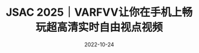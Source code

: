 ---
title: JSAC 2025｜VARFVV让你在手机上畅玩超高清实时自由视点视频
date: 2022-10-24
type: landing

sections:
  - block: contact
    content:

      text: |-
         <head>
            <link rel="stylesheet" href="https://cdn.jsdelivr.net/npm/katex@0.16.4/dist/katex.min.css">
            <!-- 引入KaTeX渲染脚本 -->
            <script src="https://cdn.jsdelivr.net/npm/katex@0.16.4/dist/katex.min.js"></script>
            <!-- 引入自动渲染工具（可选，自动处理文档中的公式） -->
            <script src="https://cdn.jsdelivr.net/npm/katex@0.16.4/dist/contrib/auto-render.min.js"></script>
         </head>

         <body>
            <script>
               document.addEventListener("DOMContentLoaded", function() {
               // 自动渲染所有公式（默认支持$$...$$和$...$）
               renderMathInElement(document.body, {
                  delimiters: [
                     {left: "$$", right: "$$", display: true},  // 块级公式（居中显示）
                     {left: "$", right: "$", display: false}   // 行内公式（嵌入文本）
                  ],
                  throwOnError: false  // 错误时不抛出异常，避免页面崩溃
               });
            });
            </script>
            # JSAC 2025｜VARFVV让你在手机上畅玩超高清实时自由视点视频
            > **题目**：VARFVV: View-Adaptive Real-Time Interactive Free-View Video Streaming with Edge Computing  
            > **作者**：Qiang Hu, Qihan He, Houqiang Zhong, Guo Lu, Xiaoyun Zhang, Guangtao Zhai, Yanfeng Wang   
            > **来源**：IEEE JSAC 2025  
            > **文章地址**：https://arxiv.org/abs/2501.13630  
            > **视频链接**：https://www.bilibili.com/video/BV1ntLnzUEtJ  
            > **项目主页**：https://waveviewer.github.io/VARFVV/  
            > **内容整理**：钟后强 
            > 自由视角视频（FVV）允许用户从多个视角探索沉浸式视频内容。然而，由于视角切换的不确定性，以及传输和解码多个视频流所需的大量带宽和计算资源，FVV 的传输面临重大挑战，这可能导致频繁的播放中断。现有的方法，无论是基于客户端还是基于云端，在带宽和计算资源受限的条件下都难以满足高质量体验（QoE）的要求。为了解决这些问题，我们提出了 VARFVV，这是一种带宽和计算效率高的系统，能够实现高QoE和低切换延迟的实时交互式FVV流传输。具体而言，VARFVV 引入了一种低复杂度的 FVV 生成方案，在边缘服务器上根据用户选择的视角轨迹重新组装多视角视频帧，从而无需转码，显著降低了计算开销。这种设计特别适用于大规模、基于移动端的超高清视频（UHD）FVV体验。此外，我们提出了一种基于图神经网络的流行度自适应比特分配方法，该方法可以预测视角的受欢迎程度，并在带宽受限的情况下动态调整比特分配，以最大化 QoE。我们还构建了一个包含 10 个场景（如篮球、歌剧等）共 330 个视频的 FVV 数据集。大量实验结果表明，VARFVV 在视频质量、切换延迟、计算效率和带宽使用方面均优于现有方法，支持单个边缘服务器同时服务超过 **500** 名用户，视角切换延迟仅为 **71.5** 毫秒。


            ## 引言

            交互式自由视角视频（FVV）使用户能够如同身临其境般自由选择观看角度。FVV 通过多台紧密排列、时间同步的摄像机捕捉动态三维场景，并将数据编码为多个视频流，以呈现全景画面。这项技术能够实现沉浸式的实时直播，支持平滑的视角切换和动态的子弹时间效果，因而在演唱会、体育赛事和互动教学等大规模直播场景中展现出广阔的应用前景。然而，在移动网络上传输 FVV 面临诸多挑战，包括视频质量、视角切换延迟、传输带宽和计算资源等方面的问题，而这些因素往往相互冲突。实现高质量视频需要更高的带宽和处理能力，以完成视频流的加载、解码和渲染等任务。然而，移动网络与设备本身的带宽和处理能力存在固有限制，尤其在带宽受限或资源紧张的环境下尤为突出。随着视频质量的提升（如更高码率或分辨率），所需的传输带宽也成比例增加，容易造成网络拥堵与播放中断。此外，频繁的视角切换要求系统能够实时加载、解码与渲染数据，给服务器和终端设备带来巨大的计算压力，从而导致延迟增加，用户体验下降。仅优化单一方面（例如减少带宽使用或降低切换延迟）会损害视频质量或增加计算负担，从而加剧系统性能问题。这些复杂的权衡关系表明，必须开发有效策略，在各种冲突因素之间取得平衡，确保 FVV 在移动网络中的无缝高效传输。

            ![图1 VARFVV 系统示意图](images/teaser.png)

            为此，本文提出了一种全新的基于边缘计算的视角自适应实时交互式自由视角视频流系统（VARFVV），如图1所示。该系统在实现低视角切换延迟与高 QoE 的同时，也大幅降低了计算与传输成本。我们提出的创新点包括两大核心设计：1）首先，我们设计了一种低复杂度的 FVV 生成方案，能够在边缘服务器上根据用户选择的视角轨迹重新组装多视角视频帧，无需进行传统转码操作。相比基于转码的云端方法，该方案大幅加快了视频生成速度。组装完成的 FVV 流通过 WebRTC 实时传输给用户，实现极低的传输延迟。由于只需向客户端传输一条重组的视频流，VARFVV 显著减少了传输带宽和服务端/客户端的计算负载，使系统能高效支持大量用户在移动设备上同时享受高质量的超清 FVV 实时服务。2）其次，为进一步在受限码率条件下提升 QoE，我们引入了一种基于流行度自适应的比特分配策略。我们首先构建了一个面向 QoE 的优化模型，目标是最大化用户体验。为求解该问题，我们提出了一种基于图神经网络（GNN）的视角流行度预测方法，将每个视角建模为图中的一个节点，视角间的切换行为作为边连接节点，进而推测各视角的受欢迎程度。基于该预测结果，我们设计了一种新颖的比特分配方案，通过从冷门视角“借”比特分配给热门视角，以动态调整编码质量。此自适应策略优化了用户最常观看视角的视频质量，在有限带宽内最大化整体视觉体验，有效提升系统的 QoE 水平。

            **本文的主要贡献如下**：

            - 提出 VARFVV 系统，在带宽和计算资源有限的条件下，实现了高 QoE、低切换延迟的实时交互式 FVV 流传输，具备良好的可扩展性，适用于真实场景中的沉浸式服务交付。

            - 提出了一种无需转码、基于重组的视频生成方法，极大降低了边缘服务器的计算负担。实验表明，一台搭载 AMD Ryzen 7 3700 CPU@3.6 GHz 的边缘服务器可支持超过 **500** 名用户同时观看 FVV。

            - 构建了一个时空图神经网络，用于预测视角流行度，并基于此提出了流行度驱动的比特分配算法，在保证整体带宽约束的前提下，优化热门视角的视频质量，从而提升整体用户体验。

            ## 方法
            ![图2 VARFVV整体结构](images/pipeline.png)

            我们 VARFVV 的整体架构如图2所示。VARFVV 系统旨在通过集成多视角编码、基于流行度的自适应比特分配、边缘侧 FVV 流生成以及客户端解码，构建一个统一架构从而以提供高质量、实时的自由视角视频（FVV）服务。系统使用一组时间同步的 ZCAM 摄像机从多个视角采集动态三维场景，并通过  H.264 编码器在**多视角编码器模块**中对各个视角进行编码。每个视角被编码为两种格式：用于快速视角切换的视角切换表示（$S_i$）和用于稳定观看体验的视角常态表示（$C_i$）。这种双编码方式为连续、无缝的视角切换提供了基础保障。为了优化用户的观看体验（QoE），系统在云端服务器上引入了基于流行度的比特自适应分配算法。其中，**流行度预测模块**通过分析有限的历史用户交互数据，采用图神经网络预测未来各个视角的受欢迎程度。根据每个视角的预测流行度，**比特分配模块**会定期更新多视角编码器的比特率设置。该策略通过从感知上不重要的视角中更积极地“借用”比特资源，并将其分配给热门视角，从而在带宽受限的情况下提升整体 FVV 视频质量。边缘侧的 FVV 生成机制是系统减少视角切换延迟、降低传输和计算开销的关键所在。**同步模块**根据视频帧的显示时间戳（PTS）对多视角帧进行对齐，以确保精确同步。当用户与系统交互（如滑动或切换视角）时，**帧选择**与**帧重组**模块会根据用户选定的视角轨迹，动态选择并重新组合合适的帧，生成新的 FVV 流。由于系统仅对视频帧进行重组而非转码，因此能保持极低的计算开销。生成的 FVV 视频流通过 WebRTC 技术传输至客户端，确保低延迟的传输效果与用户操作的即时响应。客户端的解码模块在本地处理接收到的视频流，并根据需要向服务器发送交互信号。得益于 VARFVV 的设计，用户可在移动网络环境中高效地通过移动设备享受高质量的超清 FVV 实时服务。


            ### 基于双编码的FVV视频流生成模块
            在传统的基于云端的传输系统中，每当用户请求视频时，服务器都会对视频流进行重新编码，导致大量的计算开销。为缓解这一问题，我们提出了一种低复杂度的 FVV 流生成方案，该方案在边缘服务器上根据用户选择的视角路径，对多视角视频流中的 I 帧与 P 帧进行重组。在视频编码中，I 帧可以独立解码，而 P 帧则依赖于之前的 I/P 帧进行解码。因此，在切换视角时，系统必须等待新视角的 I 帧出现，若 I 帧间隔较长，则会造成明显的切换延迟，影响用户体验。为了实现低延迟的随机访问视角切换，可以在视频采集阶段对多视角视频进行高密度 I 帧编码。然而，由于在相同质量下 I 帧比 P 帧需要更多比特，若用户长时间保持视角不变，则传输大量 I 帧会造成带宽浪费。

            为解决上述矛盾，我们在视频采集阶段提出一种双编码策略：每个视角 $v_i$（$1\leq i\leq N$）被编码为两种表示，如图3所示：
            一种是视角切换表示（view-switching representation），记为 $S_i$，采用固定 GoP（Group of Pictures）长度为 2（$\hat{g}_{i,j}=2$），用于频繁切换视角的场景；
            另一种是视角常态表示（view-constant representation），记为 $C_i$，采用固定 GoP 长度为 25（$g_{i,j}=25$），适用于视角保持稳定的情况。
            ![图3 双编码视频流切换策略](images/viewswitch.png)

            编码完成后，多视角视频流被传输至边缘服务器，并根据用户的视角轨迹动态重组。当用户当前在第 $j$ 个视频片段中固定于视角 $v_i$ 时，边缘服务器会直接从 $C_{i,j}$ 中提取压缩帧作为输出，发送给用户。如果用户从 $v_i$ 切换至 $v_m$，则边缘服务器会立即从 $S_{i+1,j}$ 到 $S_{m,j}$ 中选择时间连续的 I 帧，按时间顺序拼接生成新的 FVV 视频流并传输给用户。切换完成后，服务器继续从 $S_{m,j}$ 中提取帧作为输出，直到遇到 $C_{m,j}$ 中的一个时间同步的 I 帧，此时便切换回使用 $C_{m,j}$ 中的视频帧。

            该流程实现了连续、无缝且快速的视角切换，同时几乎不会增加额外的计算复杂度。值得一提的是，为进一步减少切换延迟，当 $i$ 为偶数时，我们在 $S_{i,j}$ 的起始位置插入一个 I 帧，使相邻视角切换表示中的 I 帧错峰排列，从而有效降低视角切换延迟。


            ### QoE感知的比特分配优化建模

            我们旨在在有限带宽资源下，通过为每个视频片段 $j$ 中的各视角分配比特率，最大化用户的观看体验（QoE）。令 $R_{i,j}$ 和 $\hat{R}_{i,j}$ 分别表示视角 $C_i$ 和 $S_i$ 在第 $j$ 个视频片段中的比特分配，其中 $i\in\{1,2,\cdots,N\}$。我们将该视频片段下的总 QoE 定义为：
            $$
               \mathbf{QoE_j}(R_{1,j},\dots,R_{N,j},\hat{R}_{1,j},\dots,\hat{R}_{N,j}) = 
               \mathbf{QoE_{1,j}}  -  \mu_1 \mathbf{QoE_{2,j}}  - \mu_2 \mathbf{QoE_{3,j}}
            $$
            其中，$\mathbf{QoE_{1,j}}$ 表示视频质量体验约束，$\mathbf{QoE_{2,j}}$ 表示视角切换质量波动约束，$\mathbf{QoE_{3,j}}$ 表示时序一致质量约束，$\mu_1$ 和 $\mu_2$ 为权重因子。

            **视频质量体验约束**
            我们采用对数模型来刻画 QoE 与比特率的关系：$\mathbf{QoE_{1,i,j}} = \log(1+R_{i,j}/\eta)$。其中 $\eta$ 是模型参数。考虑全部视角切换与常态表示，视频质量的 QoE 表达式为：
            $$
            \mathbf{QoE_{1,j}} = \sum_{i=1}^{N} x_{i,j}\log(1+R_{i,j}/\eta )+\sum_{i=1}^{N} \hat{x}_{i, j}\log(1+\hat{R}_{i,j}/\hat{\eta} )
            $$
            其中 $x_{i,j}$ 和 $\hat{x}_{i,j}$ 表示第 $j$ 段视频中 $C_i$ 和 $S_i$ 的视角流行度，$\hat{\eta}$ 为另一模型参数。由于这两个流行度值事先未知，我们利用历史视角请求预测其值，记为 $p_{i,j}$ 和 $\hat{p}_{i,j}$。代入后，公式变为：
            $$
            \mathbf{QoE_{1,j}} = \sum_{i=1}^{N} p_{i,j}\log(1+R_{i,j}/\eta )+\sum_{i=1}^{N} \hat{p}_{i,j}\log(1+\hat{R}_{i,j}/\hat{\eta} )
            $$

            **视角切换质量波动约束**
            视角切换时，由于不同视角可能被以不同码率编码，视频质量会出现突变，从而影响观看体验。为衡量并限制这种变化，定义如下指标：
            $$
            \mathbf{QoE_{2,j}} = \mu_3 \sum_{i=2}^{N}\hat{p}_{i,j}(\hat{R}_{i,j}-\hat{R}_{i-1,j})^2 + \sum_{i=2}^{N}\hat{p}_{i,j}(\hat{R}_{i,j}/\hat{\eta}-R_{i-1,j}/\eta)^2    
            $$
            第一项衡量连续视角切换表示之间的码率差异，第二项衡量常态表示与切换表示间的质量过渡，$\mu_3$ 为加权因子。

            **时序一致质量约束**
            当用户保持固定视角时，连续视频片段间码率波动也会影响体验，特别是在沉浸式环境中可能引发眩晕等不适。为量化该问题，定义如下指标：
            $$
            \mathbf{QoE_{3,j}} = \sum_{i=1}^{N}p_{i,j}(R_{i,j}-R_{i,j-1})^2
            $$

            **优化问题建模**
            最终的 QoE 感知比特分配优化问题建模如下：
            $$
            \mathbf{arg \ max} \quad \mathbf{QoE_j}(R_{1,j},\dots,R_{N,j},\hat{R}_{1,j},\dots,\hat{R}_{N,j}) \\
            \mathbf{s.t.} \quad \sum_{i=1}^{N} R_{i,j} + \hat{R}_{i,j} \le R_j \\
            \qquad R_{\mathbf{min}} \le R_{i,j} \le R_{\mathbf{max}}, \quad \hat{R}_{\mathbf{min}} \le \hat{R}_{i,j} \le \hat{R}_{\mathbf{max}} 
            $$
            该问题可分为两个阶段：首先预测视角流行度 $p_{i,j}$ 和 $\hat{p}_{i,j}$，随后基于预测结果进行比特分配。值得注意的是，与聚焦于 $360^\circ$ 视频中基于图块的码率优化不同，我们的方案专为 FVV 多视角视频而设计，在视角动态切换场景下提出了新的约束与指标，更契合该场景的 QoE 需求。

            ### 基于图神经网络的视角流行度预测方法
            为实现自适应比特分配，我们提出了一种基于历史数据的新方法，用于预测视角的流行度 $p_{i,j}$ 和 $\hat{p}_{i,j}$。我们将用户视角切换行为分成两类，第一类是**常态视角**，用户在选择偏好视角后通常保持固定观看，很少切换。因此，我们将前一个视频片段中各视角的真实流行度（$x_{i,j-1}$）作为下一个片段的预测值（$p_{i,j}$）。我们将该方法称为“前一帧流行度延续模型（PPC）”。第二类是**视角切换**，由于用户频繁切换关注视角，流行度变化具有高度非线性和复杂性。传统方法如 LSTM 网络能够捕捉时序动态，但未能考虑视角间的空间关系，而这对于准确预测 FVV 中的视角流行度至关重要。我们将 Guo 等人用于交通交叉口预测的注意力机制时空图神经网络（GNN）方法应用于 FVV 的流行度建模，从而同时捕捉时间与空间依赖关系。

            该基于注意力机制的时空 GNN 模型将每个视角建模为图 $G$ 中的一个顶点，视频片段中每个视角的流行度作为对应顶点的属性，如图4所示。对于在摄像机连接关系上相邻的视角，顶点间建立无向边，形成图结构。邻接矩阵 $\mathbf{A}$ 被构建以反映相邻摄像机间的连接关系，从而捕捉视角之间的空间相关性，具体表达如下：
            $$
               G =(V,E,\mathbf{A}) \\
               |V| = N, \quad \mathbf{A} \in \mathbb{R}^{N \times N}
            $$
            其中 $N$ 表示视角总数，$V$ 是顶点集合，$E$ 表示摄像机之间逻辑视角切换所形成的边。对于每一帧，模型在空间维度上对相邻节点的信息进行聚合，同时在时间维度上对相同节点在不同时间点的特征进行聚合。注意力机制使模型能够聚焦于更相关的空间邻居和历史时间步，从而更有效地捕捉空间相关性（如相邻视角）与用户偏好变化等时间动态。该设计保证了模型在用户行为突变等复杂场景下仍具有良好的鲁棒性和预测性能。

            ![图4 结合空间与时间注意力的视角流行度图模型](images/graph.png)

            ### 基于流行度的自适应比特分配

            在预测出各视角的流行度后，我们为 VARFVV 系统中的每一帧制定了相应的比特分配方案。该方案通过构建拉格朗日函数并结合 KKT 条件，求解 QoE 最大化目标。拉格朗日函数为
            $$
            L(\lambda, R_{1,j},\dots,R_{N,j},\hat{R}_{1,j},\dots,\hat{R}_{N,j}) \nonumber \\
            = \sum_{i=1}^{N} p_{i,j}\log(1+R_{i,j}/\eta )+\sum_{i=1}^{N} \hat{p}_{i, j}\log(1+\hat{R}_{i,j}/\hat{\eta} ) \nonumber \\ 
            - \mu_1 \cdot \mu_3\sum_{i=2}^{N}\hat{p}_{i,j}(\hat{R}_{i,j}-\hat{R}_{i-1,j})^2 \nonumber \\
            - \mu_1 \cdot \sum_{i=2}^{N}\hat{p}_{i,j}(\hat{R}_{i,j}/\hat{\eta}-R_{i-1,j}/\eta)^2 \nonumber \\
            - \mu_2\sum_{i=1}^{N}p_{i,j}(R_{i,j}-R_{i,j-1})^2 \nonumber \\
            + \lambda \left(R_j-\sum_{i=1}^{N}(\hat{R}_{i,j}+R_{i,j})\right)
            $$
            其中，$\lambda$ 是拉格朗日乘子，$R_j$ 表示第 $j$ 个时间片的比特预算，其定义如下：
            $$
            R_j=\frac{R_{avg}\times(N_{coded}+SW)-R_{coded}}{SW} \\
            R_{avg}=R_{tar}\times T_d
            $$
            其中，$R_{tar}$ 是 VARFVV 系统中所有表示的目标码率，$T_d$ 是视频片段的时长。$N_{coded}$ 和 $R_{coded}$ 分别表示已编码的时间片数量及其累计码率消耗。$SW$ 为滑动窗口的大小，用于平滑比特率的动态调节。
            接下来，我们对 Lagrange 函数分别对 $R_{i,j}$ 和 $\hat{R}_{i,j}$ 求偏导，并令其为 0，求解得到 $\lambda$、$R_{i,j}$ 和 $\hat{R}_{i,j}$。


            ## 实验

            **数据集：** 我们构建了一个 VARFVV 数据集(https://github.com/qianghu-huber/VARFVV_Dataset)，包含来自 10 个场景的 330 个视频，包括篮球、歌剧、武术等。我们招募 82 名参与者使用我们的 VARFVV 自由观看这些视频并记录他们的观看轨迹。

            ### 方法有效性评估

            1. **视角预测性能比较**
               图 5 展示了各方法在视角流行度预测任务中的精度累积分布函数。
               ![图5 流行度预测精度的累积分布函数（CDF）对比](images/predict.png)

               具体而言，PPC（Previous Popularity Carryover）方法在视角常态场景中表现良好，能够利用前一视频片段的流行度进行有效预测，但在视角频繁切换的场景中表现不佳，因为它无法捕捉用户行为的动态变化。LSTM 虽然能够建模时间动态，在视角切换场景中具有一定效果，但由于无法建模视角之间的空间关系，其整体表现受限。相比之下，GNN 利用图结构同时建模了视角之间的空间相关性和用户行为的时间变化，在用户频繁切换视角时能够更好地适应焦点转移，从而实现更高的预测精度。我们的混合方法综合了 PCC 在视角稳定场景中的优势与 GNN 在动态视角切换场景中的能力，从而在两类场景中都能实现更高的预测准确性。

            2. **用户体验性能比较**
               图 6 展示了各方案下的用户 QoE 测量结果。所有方案在所有表示上使用的总比特数相同。实验表明，我们提出的比特分配策略在高码率和低码率条件下均取得了最佳的 QoE 表现，验证了所提出方法的有效性。相比之下，原始分配方法的表现始终低于其他方法，这是因为流行度自适应比特分配策略能够更积极地从不受欢迎的视角“借用”比特，并将其分配给更受欢迎的视角。
               ![图6 用户 QoE 累积分布函数对比](images/userqoe.png)

            3. **系统时延**
               我们评估了三项对自由视角视频观看体验具有关键影响的延迟指标：启动延迟、视角切换延迟和事件到眼延迟（event-to-eye delay）。启动延迟是指从发送视频流请求到第一帧视频出现在屏幕上的时间。视角切换延迟表示用户发出视角切换请求到所选视角成功显示之间的时间间隔。事件到眼延迟衡量从摄像机捕捉事件开始，到该事件在客户端屏幕上呈现所经历的时间。实验结果表明，VARFVV 系统的平均启动延迟约为 195.1 毫秒，而视角切换延迟更短，仅约为 71.5 毫秒，低于人眼感知的阈值。如图7所示，VARFVV 系统的事件到眼延迟约为 0.51 秒。
               ![图7 VARFVV系统时延](images/delay.png)

            ### 对比实验

            1. **FVV性能对比**
               我们将 VARFVV 的性能与三种现有方法进行了对比：ConventionalFVV（客户端接收所有视角视频流）、HASFVV（客户端以 HTTP 自适应流方式接收 10 路视角）、以及 EdgeEncodingFVV （在边缘服务器进行帧转码）。我们从以下几个维度进行性能评估：**峰值信噪比（PSNR）**、**传输码率**、以及包括客户端 CPU、边缘服务器 CPU 和 GPU 在内的**计算资源使用情况**（其中 GPU 使用量指所需 GPU 数量）。我们模拟了 500 名用户同时体验 FVV 的场景，用以评估边缘服务器的计算资源消耗。所有方法均在相同的硬件与软件环境下进行评估，包括边缘服务器和客户端配置。我们根据用户交互程度将测试场景分为低交互和高交互两类。
               ![图8 低交互场景FVV性能对比](images/compare1.png)

               图 8 展示了在 1080p@25FPS 下，“低交互场景”中 VARFVV 与其他方法的对比结果。与 ConventionalFVV 和 HASFVV 不同，这两种方法需要客户端接收并解码多个视频流，因而需要较高的带宽和较大的 CPU 使用率；而我们提出的 VARFVV 在传输码率和客户端 CPU 开销更低的同时，依然实现了更高的视频质量。此外，相较于 EdgeEncodingFVV，我们的方法在不进行转码的情况下保留了原始视频质量，同时显著降低了计算负担。

               ![图9 高交互场景FVV性能对比](images/compare2.png)
               图 9 展示了在 1080p@25FPS 下，“高交互场景”中 VARFVV 与其他方法的对比结果。VARFVV 相比 ConventionalFVV 和 HASFVV，在传输码率和客户端 CPU 使用方面表现更优，且视频质量显著更高。虽然在 PSNR 数值上略低于 EdgeEncodingFVV，但在主观观感上保持了相当的视频质量，特别是在快速视角切换时，用户对失真不敏感。此外，为达到相似的视频效果，EdgeEncodingFVV 的计算资源开销远高于 VARFVV。具体而言，我们的单台边缘服务器**无需使用 GPU**，而 EdgeEncodingFVV 则需部署多达 **25 块 RTX4000 显卡**（每块可同时编码最多 20 路 1080p@25fps 视频）以支持 500 名用户。VARFVV 在边缘服务器的 CPU 使用上也更加高效，其使用率为 **153\%**，远低于 EdgeEncodingFVV 的 **4700\%**（主要用于解码操作）。VARFVV 通过连续重组多视角视频帧（无需边缘端解码和转码），使每台服务器能够高效支持多达 **500** 名用户并发访问，显著降低了系统的计算资源需求。

            2. **4K分辨率系统开销对比**
               ![表1 4K分辨率系统开销对比](images/resource.png)
               我们在 4K@25FPS 的视频条件下进行了实验，以评估当 500 名用户同时使用 VARFVV、HASFVV 和 EdgeEncodingFVV 时的计算开销。表1展示了实验结果。在客户端 CPU 使用方面，我们的 VARFVV 与 EdgeEncodingFVV 均为 45%，而 HASFVV 高达 494%，这是因为 HASFVV 并未利用边缘服务器进行处理，导致计算负载完全落在客户端。在边缘服务器端，我们的方法在不使用 GPU 的前提下仅占用 232% 的 CPU 资源；相比之下，EdgeEncodingFVV 使用了 100 块 GPU 卡，总 CPU 使用率高达 52560%。这些结果表明，VARFVV 无论在客户端还是边缘服务器端，均具有轻量化和高计算效率的显著优势。

            ## 结论

            我们提出并实现了 VARFVV——一种新型的自由视角视频（FVV）流媒体系统，在保持低计算与传输开销的同时，实现了低视角切换延迟与高用户体验（QoE）的目标。我们提出的高效 FVV 流生成方法通过对视频帧的解复用与重组，显著降低了边缘端的计算负载，使该系统非常适合于面向移动端的大规模超高清视频（UHD）FVV 应用场景。此外，我们还设计了基于 PPC（前一帧流行度延续）与 GNN（图神经网络） 的视角流行度预测算法，以及用于多视角编码的流行度自适应比特分配算法，以在有限码率资源下最大化整体 QoE。大量实验结果表明，我们的方法在视频质量、计算资源使用和传输带宽等方面表现优异，综合性能优于当前主流方法。
         </body>

         

---